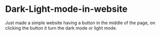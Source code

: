 # Dark-Light-mode-in-website

Just made a simple website having a button in the middle of the page, on clicking the button it turn the dark mode or light mode.


